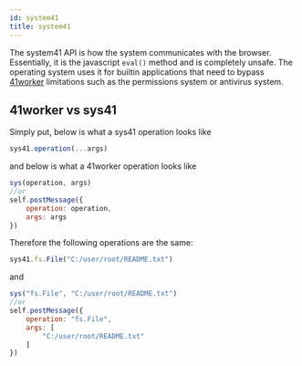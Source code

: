 ```yaml
---
id: system41
title: system41
---
```

The system41 API is how the system communicates with the browser. Essentially, it is the javascript `eval()` method and is completely unsafe. The operating system uses it for builtin applications that need to bypass [41worker](api/41worker) limitations such as the permissions system or antivirus system.

## 41worker vs sys41
Simply put, below is what a sys41 operation looks like
```js
sys41.operation(...args)
```
and below is what a 41worker operation looks like
```js
sys(operation, args)
//or
self.postMessage({
    operation: operation,
    args: args
})
```
Therefore the following operations are the same:
```js
sys41.fs.File("C:/user/root/README.txt")
```
and
```js
sys("fs.File", "C:/user/root/README.txt")
//or
self.postMessage({
    operation: "fs.File",
    args: [
        "C:/user/root/README.txt"
    ]
})
```
